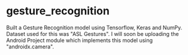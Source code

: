 # gesture_recognition
Built a Gesture Recognition model using Tensorflow, Keras and NumPy. Dataset used for this was "ASL Gestures". I will soon be uploading the Android Project module which implements this model using "androidx.camera".
